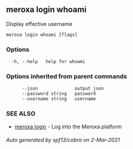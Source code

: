 ## meroxa login whoami

Display effective username

```
meroxa login whoami [flags]
```

### Options

```
  -h, --help   help for whoami
```

### Options inherited from parent commands

```
      --json              output json
      --password string   password
      --username string   username
```

### SEE ALSO

* [meroxa login](meroxa_login.md)	 - Log into the Meroxa platform

###### Auto generated by spf13/cobra on 2-Mar-2021

